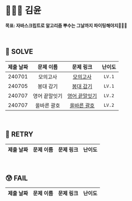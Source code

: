 # 👩🏻‍💻 김윤 
**목표: 자바스크립트로 알고리즘 뿌수는 그날까지 파이팅해야지🐻🐶🐯**

<br/>

## 🥰 SOLVE
|제출 날짜|문제 이름|문제 링크|난이도|
|:-------:|:--------:|:-------:|:----:|
|240701|모의고사|[모의고사](https://school.programmers.co.kr/learn/courses/30/lessons/42840)|```LV.1```|
|240705|붕대 감기|[붕대 감기](https://school.programmers.co.kr/learn/courses/30/lessons/250137)|```LV.1```|
|240707|영어 끝말잇기|[영어 끝말잇기](https://school.programmers.co.kr/learn/courses/30/lessons/12981)|```LV.2```|
|240707|올바른 괄호|[올바른 괄호](https://school.programmers.co.kr/learn/courses/30/lessons/12909)|```LV.2```|

<br/>

## 🧐 RETRY
|제출 날짜|문제 이름|문제 링크|난이도|
|:-------:|:--------:|:-------:|:----:|


<br/>

## 😰 FAIL
|제출 날짜|문제 이름|문제 링크|난이도|
|:-------:|:--------:|:-------:|:----:|

